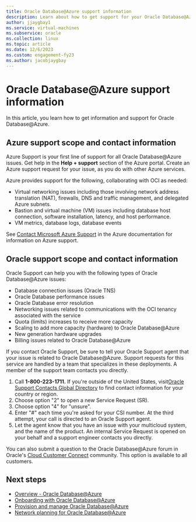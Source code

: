 ```yaml
---
title: Oracle Database@Azure support information 
description: Learn about how to get support for your Oracle Database@Azure.
author: jjaygbay1
ms.service: virtual-machines
ms.subservice: oracle
ms.collection: linux
ms.topic: article
ms.date: 12/6/2023
ms.custom: engagement-fy23
ms.author: jacobjaygbay
---
```


# Oracle Database@Azure support information 

In this article, you learn how to get information and support for Oracle Database@Azure.

## Azure support scope and contact information 

Azure Support is your first line of support for all Oracle Database@Azure issues. Get help in the **Help + support** section of the Azure portal. Create an Azure support request for your issue, as you do with other Azure services.

Azure provides support for the following, collaborating with OCI as needed:

- Virtual networking issues including those involving network address translation (NAT), firewalls, DNS and traffic management, and delegated Azure subnets.
- Bastion and virtual machine (VM) issues including database host connection, software installation, latency, and host performance.
- VM metrics, database logs, database events

See [Contact Microsoft Azure Support](https://support.microsoft.com/topic/contact-microsoft-azure-support-2315e669-8b1f-493b-5fb1-d88a8736ffe4) in the Azure documentation for information on Azure support.

## Oracle support scope and contact information 

Oracle Support can help you with the following types of Oracle Database@Azure issues:

-   Database connection issues (Oracle TNS)
-   Oracle Database performance issues
-   Oracle Database error resolution
-   Networking issues related to communications with the OCI tenancy associated with the service
-   Quota (limits) increases to receive more capacity
-   Scaling to add more capacity (hardware) to Oracle Database@Azure
-   New generation hardware upgrades
-   Billing issues related to Oracle Database@Azure

If you contact Oracle Support, be sure to tell your Oracle Support agent that your issue is related to Oracle Database@Azure. Support requests for this service are handled by a team that specializes in these deployments. A member of the support team contacts you directly.

1.  Call **1-800-223-1711.** If you're outside of the United States, visit[Oracle Support Contacts Global Directory](https://www.oracle.com/support/contact.html) to find contact information for your country or region.
2.  Choose option "2" to open a new Service Request (SR).
3.  Choose option "4" for "unsure".
4.  Enter "#" each time you're asked for your CSI number. At the third attempt, your call is directed to an Oracle Support agent.
5.  Let the agent know that you have an issue with your multicloud system, and the name of the product. An internal Service Request is opened on your behalf and a support engineer contacts you directly.

You can also submit a question to the Oracle Database@Azure forum in Oracle's [Cloud Customer Connect](https://community.oracle.com/customerconnect/categories/oracle-cloud-infrastructure-and-platform) community. This option is available to all customers.

## Next steps

- [Overview - Oracle Database@Azure](database-overview.md)
- [Onboarding with Oracle Database@Azure](onboarding-oracle-database.md)
- [Provision and manage Oracle Database@Azure](provision-oracle-database.md)
- [Network planning for Oracle Database@Azure](oracle-database-solution-design.md)
